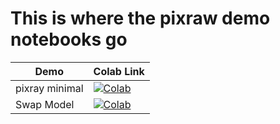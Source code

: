 # This is where the pixraw demo notebooks go

| Demo  | Colab Link |
| ------------- | ------------- |
| pixray minimal  |   [![Colab](https://colab.research.google.com/assets/colab-badge.svg)](https://colab.research.google.com/github/pixray/pixray_notebooks/blob/master/pixray_minimal.ipynb)  |
| Swap Model  |   [![Colab](https://colab.research.google.com/assets/colab-badge.svg)](https://colab.research.google.com/github/pixray/pixray_notebooks/blob/master/Pixray_Swap_Model.ipynb)  |
